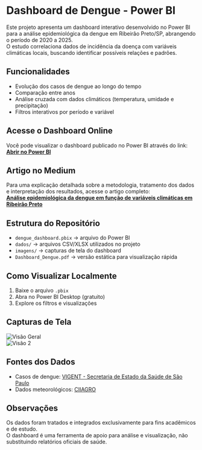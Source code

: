 # Dashboard de Dengue - Power BI

Este projeto apresenta um dashboard interativo desenvolvido no Power BI para a análise epidemiológica da dengue em Ribeirão Preto/SP, abrangendo o período de 2020 a 2025.  
O estudo correlaciona dados de incidência da doença com variáveis climáticas locais, buscando identificar possíveis relações e padrões.

## Funcionalidades
- Evolução dos casos de dengue ao longo do tempo
- Comparação entre anos
- Análise cruzada com dados climáticos (temperatura, umidade e precipitação)
- Filtros interativos por período e variável

## Acesse o Dashboard Online
Você pode visualizar o dashboard publicado no Power BI através do link:  
[**Abrir no Power BI**](https://app.powerbi.com/groups/me/reports/f20b4410-79ac-4c51-919e-99151cdee757?ctid=cf72e2bd-7a2b-4783-bdeb-39d57b07f76f&pbi_source=linkShare&bookmarkGuid=f22c0fda-031f-4c23-b69f-552e01616cae)

## Artigo no Medium
Para uma explicação detalhada sobre a metodologia, tratamento dos dados e interpretação dos resultados, acesse o artigo completo:  
[**Análise epidemiológica da dengue em função de variáveis climáticas em Ribeirão Preto**](https://medium.com/@nicolasaws12/an%C3%A1lise-epidemiol%C3%B3gica-da-dengue-em-fun%C3%A7%C3%A3o-de-vari%C3%A1veis-clim%C3%A1ticas-em-ribeir%C3%A3o-preto-536efb1724dd)

## Estrutura do Repositório
- `dengue_dashboard.pbix` → arquivo do Power BI
- `dados/` → arquivos CSV/XLSX utilizados no projeto
- `imagens/` → capturas de tela do dashboard
- `Dashboard_Dengue.pdf` → versão estática para visualização rápida

## Como Visualizar Localmente
1. Baixe o arquivo `.pbix`
2. Abra no Power BI Desktop (gratuito)
3. Explore os filtros e visualizações

## Capturas de Tela
![Visão Geral](imagens/Powerbi1_arboviroses.png)  
![Visão 2](imagens/Powerbi2_arboviroses.png)

## Fontes dos Dados
- Casos de dengue: [VIGENT - Secretaria de Estado da Saúde de São Paulo](https://vigent.saude.sp.gov.br/sisawebinfo/)  
- Dados meteorológicos: [CIIAGRO](http://www.ciiagro.org.br/ema/)

## Observações
Os dados foram tratados e integrados exclusivamente para fins acadêmicos e de estudo.  
O dashboard é uma ferramenta de apoio para análise e visualização, não substituindo relatórios oficiais de saúde.
